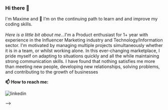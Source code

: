 ### Hi there 👋
I'm Maxime and 🌱 I’m on the continuing path to learn and and improve my coding skills. 
<br>
<br>
_Here is a little bit about me_...I'm a Product enthusiast for 1+ year with experience in the Influencer Marketing industry and Technology/Information sector. I'm motivated by managing multiple projects simultaneously whether it is in a team, or whilst working alone. In this ever-changing marketplace, I pride myself on adapting to situations quickly and all the while maintaining strong communication skills. I have found that nothing satisfies me more than meeting new people, developing new relationships, solving problems, and contributing to the growth of businesses

**📫 How to reach me:**

![linkedin](https://www.linkedin.com/in/maxime-favreau/)

-->
